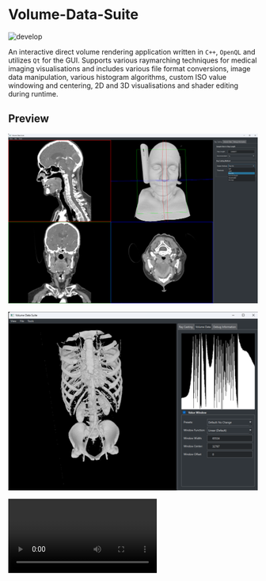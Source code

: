 # Volume-Data-Suite
![develop](https://github.com/Volume-Data-Suite/vds-qt/actions/workflows/build.yml/badge.svg)

An interactive direct volume rendering application written in `C++`, `OpenQL` and utilizes `Qt` for the GUI.
Supports various raymarching techniques for medical imaging visualisations and includes various file format conversions, image data manipulation, various histogram algorithms, custom ISO value windowing and centering, 2D and 3D visualisations and shader editing during runtime.

## Preview

![Default View](assets/default.png "Default View")

![Histogram](assets/mecanix.png "Histogram")

![Usage Video](assets/vds-qt.mp4 "Usage Video")